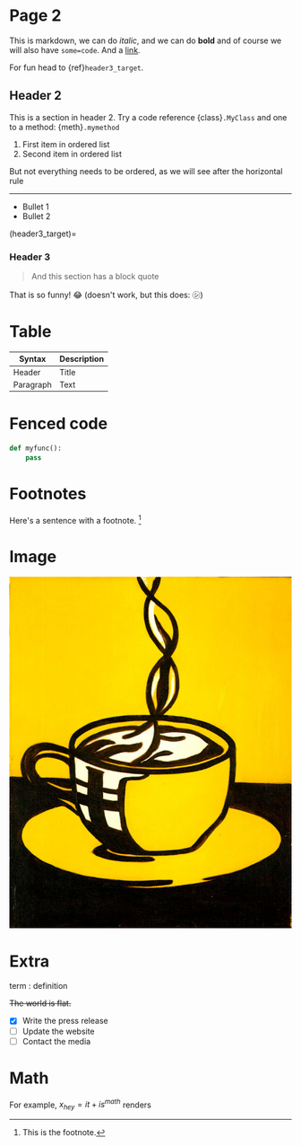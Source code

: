 # Page 2

This is markdown, we can do *italic*, and we can do **bold** and of course we will also have `some=code`. And a [link](https://www.example.com).

For fun head to {ref}`header3_target`.

## Header 2

This is a section in header 2. Try a code reference {class}`.MyClass` and one to a method: {meth}`.mymethod`

1. First item in ordered list
2. Second item in ordered list

But not everything needs to be ordered, as we will see after the horizontal rule

---

- Bullet 1
- Bullet 2

(header3_target)=
### Header 3

> And this section has a block quote

That is so funny! :joy: (doesn't work, but this does: ㋛)

# Table

| Syntax      | Description |
| ----------- | ----------- |
| Header      | Title       |
| Paragraph   | Text        |

# Fenced code

```python
def myfunc():
    pass
```

# Footnotes

Here's a sentence with a footnote. [^1]

[^1]: This is the footnote.

# Image

![alt text](coffee.jpg)

# Extra

term
: definition

~~The world is flat.~~

- [x] Write the press release
- [ ] Update the website
- [ ] Contact the media

# Math

For example, $x_{hey}=it+is^{math}$ renders
